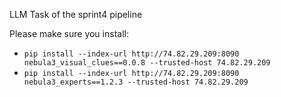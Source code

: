 LLM Task of the sprint4 pipeline

Please make sure you install:
  - `pip install --index-url http://74.82.29.209:8090 nebula3_visual_clues==0.0.8 --trusted-host 74.82.29.209`
  - `pip install --index-url http://74.82.29.209:8090 nebula3_experts==1.2.3 --trusted-host 74.82.29.209`
 
 
  
